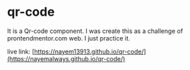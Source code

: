 # qr-code
It is a Qr-code component. I was create this as a challenge of prontendmentor.com web. I just practice it.



live link: [https://nayem13913.github.io/qr-code/](https://nayemalways.github.io/qr-code/)
